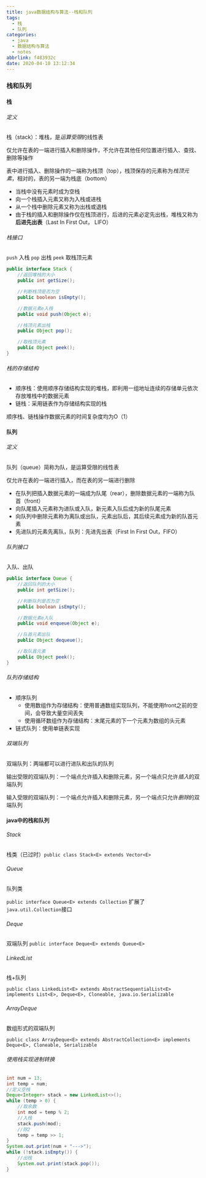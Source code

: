 ```yaml
---
title: java数据结构与算法--栈和队列
tags:
  - 栈
  - 队列
categories:
  - java
  - 数据结构与算法
  - notes
abbrlink: f483932c
date: 2020-04-10 13:12:34
---
```


### 栈和队列

#### 栈

###### 定义

栈（stack）：堆栈，是*运算受限*的线性表

仅允许在表的一端进行插入和删除操作，不允许在其他任何位置进行插入、查找、删除等操作

表中进行插入、删除操作的一端称为栈顶（top），栈顶保存的元素称为*栈顶元素*，相对的，表的另一端为栈底（bottom）

- 当栈中没有元素时成为空栈
- 向一个栈插入元素又称为入栈或进栈
- 从一个栈中删除元素又称为出栈或退栈
- 由于栈的插入和删除操作仅在栈顶进行，后进的元素必定先出栈，堆栈又称为**后进先出表**（Last In First Out， LIFO）

<!--more-->

###### 栈接口

`push` 入栈	`pop` 出栈 	`peek` 取栈顶元素

```java
public interface Stack {
    //返回堆栈的大小
    public int getSize();

    //判断栈顶是否为空
    public boolean isEmpty();

    //数据元素e入栈
    public void push(Object e);

    //栈顶元素出栈
    public Object pop();

    //取栈顶元素
    public Object peek();
}
```

###### 栈的存储结构

- 顺序栈：使用顺序存储结构实现的堆栈，即利用一组地址连续的存储单元依次存放堆栈中的数据元素
- 链栈：采用链表作为存储结构实现的栈

顺序栈、链栈操作数据元素的时间复杂度均为O（1）

#### 队列

###### 定义

队列（queue）简称为队，是运算受限的线性表

仅允许在表的一端进行插入，而在表的另一端进行删除

- 在队列把插入数据元素的一端成为队尾（rear），删除数据元素的一端称为队首（front）
- 向队尾插入元素称为进队或入队，新元素入队后成为新的队尾元素
- 向队列中删除元素称为离队或出队，元素出队后，其后续元素成为新的队首元素
- 先进队的元素先离队，队列：先进先出表（First In First Out，FIFO）

###### 队列接口

入队、出队

```java
public interface Queue {
    //返回队列的大小
    public int getSize();

    //判断队列是否为空
    public boolean isEmpty();

    //数据元素e入队
    public void enqueue(Object e);

    //队首元素出队
    public Object dequeue();

    //取队首元素
    public Object peek();
}
```

###### 队列存储结构

- 顺序队列
  - 使用数组作为存储结构：使用普通数组实现队列，不能使用front之前的空间，会导致大量空间丢失
  - 使用循环数组作为存储结构：末尾元素的下一个元素为数组的头元素
- 链式队列：使用单链表实现

###### 双端队列

双端队列：两端都可以进行进队和出队的队列

输出受限的双端队列：一个端点允许插入和删除元素，另一个端点只允许*插入*的双端队列

输入受限的双端队列：一个端点允许插入和删除元素，另一个端点只允许*删除*的双端队列

#### java中的栈和队列

###### Stack

栈类（已过时）`public class Stack<E> extends Vector<E>`

###### Queue

队列类	

`public interface Queue<E> extends Collection`  扩展了`java.util.Collection`接口

###### Deque

双端队列	`public interface Deque<E> extends Queue<E>`

###### LinkedList

栈+队列

`public class LinkedList<E>
    extends AbstractSequentialList<E>
    implements List<E>, Deque<E>, Cloneable, java.io.Serializable`

###### ArrayDeque

数组形式的双端队列

`public class ArrayDeque<E> extends AbstractCollection<E>
                           implements Deque<E>, Cloneable, Serializable`

###### 使用栈实现进制转换

```java
int num = 13;
int temp = num;
//定义空栈
Deque<Integer> stack = new LinkedList<>();
while (temp > 0) {
    //取余数
    int mod = temp % 2;
    //入栈
    stack.push(mod);
    //除2
    temp = temp >> 1;
}
System.out.print(num + "--->");
while (!stack.isEmpty()) {
    //出栈
    System.out.print(stack.pop());
}
```
